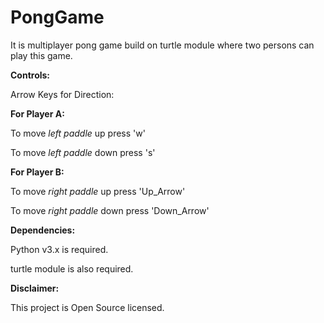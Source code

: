 # PongGame

It is multiplayer pong game build on turtle module where two persons can play this game.

**Controls:**

Arrow Keys for Direction:

**For Player A:**

To move *left paddle* up press 'w'

To move *left paddle* down press 's'

**For Player B:** 

To move *right paddle* up press 'Up_Arrow'

To move *right paddle* down press 'Down_Arrow'

**Dependencies:**

Python v3.x is required.

turtle module is also required.

**Disclaimer:**

This project is Open Source licensed.
